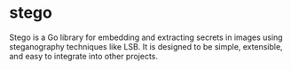 # stego

Stego is a Go library for embedding and extracting secrets in images using steganography techniques like LSB. It is designed to be simple, extensible, and easy to integrate into other projects.
